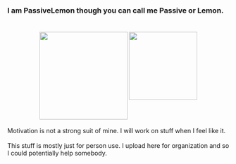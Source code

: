 #
### I am PassiveLemon though you can call me Passive or Lemon. </br>
#
<p align=center>
  <a>
    <img height=200 src="https://github-readme-stats.vercel.app/api?username=PassiveLemon&bg_color=0D1117&card_width=100&text_color=c9d1d9&hide_border=true&show_icons=true&icon_color=2f80ed&">
    <img align=top height=155 src="https://github-readme-stats.vercel.app/api/top-langs/?username=PassiveLemon&layout=compact&bg_color=0D1117&card_width=100&text_color=c9d1d9&hide_border=true&">
  </a>
</p>
Motivation is not a strong suit of mine. I will work on stuff when I feel like it. </br>
</br>
This stuff is mostly just for person use. I upload here for organization and so I could potentially help somebody. </br>
